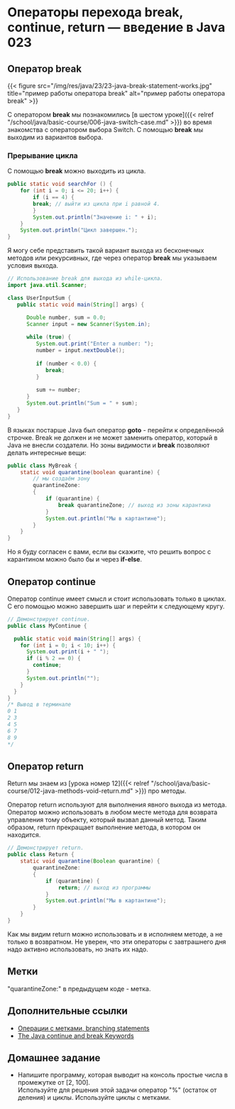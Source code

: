 # Операторы перехода break, continue, return — введение в Java 023

## Оператор break

{{< figure src="/img/res/java/23/23-java-break-statement-works.jpg" title="пример работы оператора break" alt="пример работы оператора break" >}}

С оператором  **break** мы познакомились [в шестом уроке]({{< relref "/school/java/basic-course/006-java-switch-case.md" >}}) во время знакомства с оператором выбора Switch. С помощью **break** мы выходим из вариантов выбора.

### Прерывание цикла

С помощью **break** можно выходить из цикла.

```Java
public static void searchFor () {
    for (int i = 0; i <= 20; i++) {
        if (i == 4) {
        break; // выйти из цикла при i равной 4.
        }
        System.out.println("Значение i: " + i);
    }
    System.out.println("Цикл завершен.");
}
```

Я могу себе представить такой вариант выхода из бесконечных методов или рекурсивных, где через оператор **break** мы указываем условия выхода.

```Java
// Использование break для выхода из while-цикла.
import java.util.Scanner;

class UserInputSum {
   public static void main(String[] args) {

      Double number, sum = 0.0;
      Scanner input = new Scanner(System.in);
      
      while (true) {
         System.out.print("Enter a number: ");
         number = input.nextDouble();
         
         if (number < 0.0) {
            break;
         }
         
         sum += number;
      }
      System.out.println("Sum = " + sum);
   }
}
```

В языках постарше Java был оператор **goto** - перейти к определённой строчке. Break не должен и не может заменить оператор, который в Java не внесли создатели. Но зоны видимости и **break** позволяют делать интересные вещи:

```Java
public class MyBreak {
	static void quarantine(boolean quarantine) {
	    // мы создаём зону
		quarantineZone: 
		{
			if (quarantine) {
				break quarantineZone; // выход из зоны карантина
			}
			System.out.println("Мы в картантине");
		}
	}
}
```

Но я буду согласен с вами, если вы скажите, что решить вопрос с карантином можно было бы и через **if-else**.

## Оператор continue

Оператор continue имеет смысл и стоит использовать только в циклах. С его помощью можно завершить шаг и перейти к следующему кругу.

```Java
// Демонстрирует continue.
public class MyContinue {

  public static void main(String[] args) {
    for (int i = 0; i < 10; i++) {
      System.out.print(i + " ");
      if (i % 2 == 0) {
        continue;
      }
      System.out.println("");
    }
  }
}
/* Вывод в терминале
0 1
2 3
4 5
6 7
8 9
*/
```

## Оператор return

Return мы знаем из [урока номер 12]({{< relref "/school/java/basic-course/012-java-methods-void-return.md" >}})
 про методы.
 
Оператор return используют для выполнения явного выхода из метода. Оператор можно использовать в любом месте метода для возврата управления тому объекту, который вызвал данный метод. Таким образом, return прекращает выполнение метода, в котором он находится.

```Java
// Демонстрирует return.
public class Return {
	static void quarantine(Boolean quarantine) {
		quarantineZone:
		{
			if (quarantine) {
				return; // выход из программы
			}
			System.out.println("Мы в картантине");
		}
	}
}
```

Как мы видим return можно использовать и в исполняем методе, а не только в возвратном. Не уверен, что эти операторы с завтрашнего дня надо активно использовать, но знать их надо.

## Метки

"quarantineZone:" в предыдущем коде - метка. 

## Дополнительные ссылки

- [Операции с метками, branching statements](https://docs.oracle.com/javase/tutorial/java/nutsandbolts/branch.html)
- [The Java continue and break Keywords](https://www.baeldung.com/java-continue-and-break)


## Домашнее задание

- Напишите программу, которая выводит на консоль простые числа в промежутке от [2, 100].  
    Используйте для решения этой задачи оператор "%" (остаток от деления) и циклы. Используйте циклы с метками.
